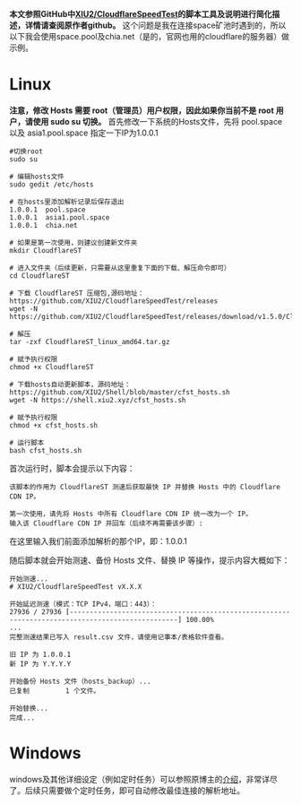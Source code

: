 **本文参照GitHub中[XIU2/CloudflareSpeedTest](https://github.com/XIU2/CloudflareSpeedTest)的脚本工具及说明进行简化描述，详情请查阅原作者github。**
这个问题是我在连接space矿池时遇到的，所以以下我会使用space.pool及chia.net（是的，官网也用的cloudflare的服务器）做示例。

# Linux
**注意，修改 Hosts 需要 root（管理员）用户权限，因此如果你当前不是 root 用户，请使用 sudo su 切换。**
首先修改一下系统的Hosts文件，先将 pool.space 以及 asia1.pool.space 指定一下IP为1.0.0.1
```
#切换root
sudo su

# 编辑hosts文件
sudo gedit /etc/hosts

# 在hosts里添加解析记录后保存退出
1.0.0.1  pool.space
1.0.0.1  asia1.pool.space
1.0.0.1  chia.net 

# 如果是第一次使用，则建议创建新文件夹
mkdir CloudflareST

# 进入文件夹（后续更新，只需要从这里重复下面的下载、解压命令即可）
cd CloudflareST

# 下载 CloudflareST 压缩包,源码地址：https://github.com/XIU2/CloudflareSpeedTest/releases
wget -N https://github.com/XIU2/CloudflareSpeedTest/releases/download/v1.5.0/CloudflareST_linux_amd64.tar.gz

# 解压
tar -zxf CloudflareST_linux_amd64.tar.gz

# 赋予执行权限
chmod +x CloudflareST

# 下载hosts自动更新脚本，源码地址：https://github.com/XIU2/Shell/blob/master/cfst_hosts.sh
wget -N https://shell.xiu2.xyz/cfst_hosts.sh

# 赋予执行权限
chmod +x cfst_hosts.sh

# 运行脚本
bash cfst_hosts.sh
```

首次运行时，脚本会提示以下内容：
```
该脚本的作用为 CloudflareST 测速后获取最快 IP 并替换 Hosts 中的 Cloudflare CDN IP。

第一次使用，请先将 Hosts 中所有 Cloudflare CDN IP 统一改为一个 IP。
输入该 Cloudflare CDN IP 并回车（后续不再需要该步骤）:
```
在这里输入我们前面添加解析的那个IP，即：1.0.0.1

随后脚本就会开始测速、备份 Hosts 文件、替换 IP 等操作，提示内容大概如下：

```
开始测速...
# XIU2/CloudflareSpeedTest vX.X.X

开始延迟测速（模式：TCP IPv4，端口：443）：
27936 / 27936 [-------------------------------------------------------------------------------------------------] 100.00%
...
完整测速结果已写入 result.csv 文件，请使用记事本/表格软件查看。

旧 IP 为 1.0.0.1
新 IP 为 Y.Y.Y.Y

开始备份 Hosts 文件（hosts_backup）...
已复制         1 个文件。

开始替换...
完成...
```

# Windows
windows及其他详细设定（例如定时任务）可以参照原博主的[介绍](https://github.com/XIU2/CloudflareSpeedTest/issues/42)，非常详尽了。后续只需要做个定时任务，即可自动修改最佳连接的解析地址。